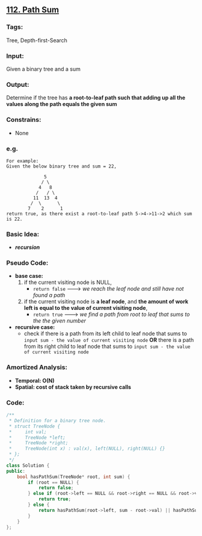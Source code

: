 ## [112. Path Sum](https://leetcode.com/problems/path-sum/description/)
### Tags:
Tree, Depth-first-Search
### Input:
Given a binary tree and a sum
### Output:
Determine if the tree has __a root-to-leaf path such that adding up all the values along the path equals the given sum__
### Constrains:
- None

### e.g.
    For example:
    Given the below binary tree and sum = 22,
    
                  5
                 / \
                4   8
               /   / \
              11  13  4
             /  \      \
            7    2      1
    return true, as there exist a root-to-leaf path 5->4->11->2 which sum is 22.
### Basic Idea:
- ___recursion___

### Pseudo Code:
- __base case:__
    1. if the current visiting node is NULL,
        - `return false` ---> _we reach the leaf node and still have not found a path_
    2. if the current visiting node is __a leaf node__, and __the amount of work left is equal to the value of current visiting node__,
        - `return true` ---> _we find a path from root to leaf that sums to the the given number_
- __recursive case:__ 
    - check if there is a path from its left child to leaf node that sums to `input sum - the value of current visiting node` __OR__ there is a path from its right child to leaf node that sums to `input sum - the value of current visiting node`

### Amortized Analysis:
* __Temporal: O(N)__
* __Spatial: cost of stack taken by recursive calls__

### Code:
```c++
/**
 * Definition for a binary tree node.
 * struct TreeNode {
 *     int val;
 *     TreeNode *left;
 *     TreeNode *right;
 *     TreeNode(int x) : val(x), left(NULL), right(NULL) {}
 * };
 */
class Solution {
public:
    bool hasPathSum(TreeNode* root, int sum) {
        if (root == NULL) {
            return false;
        } else if (root->left == NULL && root->right == NULL && root->val == sum) {
            return true;
        } else {
            return hasPathSum(root->left, sum - root->val) || hasPathSum(root->right, sum - root->val);
        }
    }
};
``` 